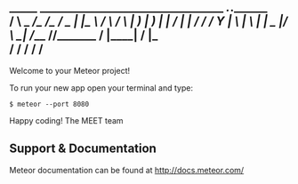 
   _____  _________________________________ _____.___.________  
  /     \ \_   _____/\_   _____/\__    ___/ \__  |   |\_____  \ 
 /  \ /  \ |    __)_  |    __)_   |    |     /   |   | /  ____/ 
/    Y    \|        \ |        \  |    |     \____   |/       \ 
\____|__  /_______  //_______  /  |____|     / ______|\_______ \
        \/        \/         \/              \/               \/
----------------------------------------------------------------- 


Welcome to your Meteor project!

To run your new app open your terminal and type:
   
    $ meteor --port 8080


Happy coding!
The MEET team

## Support & Documentation

Meteor documentation can be found at http://docs.meteor.com/